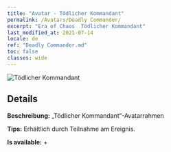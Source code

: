 ```yaml
---
title: "Avatar - Tödlicher Kommandant"
permalink: /Avatars/Deadly Commander/
excerpt: "Era of Chaos  Tödlicher Kommandant"
last_modified_at: 2021-07-14
locale: de
ref: "Deadly Commander.md"
toc: false
classes: wide
---
```

 ![Tödlicher Kommandant](/images/a/avatarFrame_21.png)

## Details

 **Beschreibung:** „Tödlicher Kommandant“-Avatarrahmen 

 **Tips:** Erhältlich durch Teilnahme am Ereignis. 

 **Is available:**  + 

